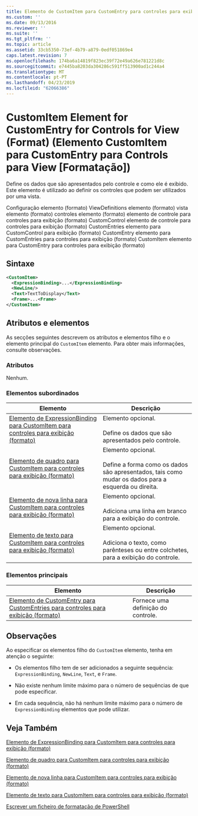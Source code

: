 ```yaml
---
title: Elemento de CustomItem para CustomEntry para controles para exibição (formato) | Documentos da Microsoft
ms.custom: ''
ms.date: 09/13/2016
ms.reviewer: ''
ms.suite: ''
ms.tgt_pltfrm: ''
ms.topic: article
ms.assetid: 33cb5350-73ef-4b79-a879-0edf051869e4
caps.latest.revision: 7
ms.openlocfilehash: 174ba6a14819f823ec39f72e49a626e781221d8c
ms.sourcegitcommit: e7445ba8203da304286c591ff513900ad1c244a4
ms.translationtype: MT
ms.contentlocale: pt-PT
ms.lasthandoff: 04/23/2019
ms.locfileid: "62066386"
---
```

# <a name="customitem-element-for-customentry-for-controls-for-view-format"></a>CustomItem Element for CustomEntry for Controls for View (Format) (Elemento CustomItem para CustomEntry para Controls para View [Formatação])

Define os dados que são apresentados pelo controle e como ele é exibido. Este elemento é utilizado ao definir os controles que podem ser utilizados por uma vista.

Configuração elemento (formato) ViewDefinitions elemento (formato) vista elemento (formato) controles elemento (formato) elemento de controle para controles para exibição (formato) CustomControl elemento de controle para controles para exibição (formato) CustomEntries elemento para CustomControl para exibição (formato) CustomEntry elemento para CustomEntries para controles para exibição (formato) CustomItem elemento para CustomEntry para controles para exibição (formato)

## <a name="syntax"></a>Sintaxe

```xml
<CustomItem>
  <ExpressionBinding>...</ExpressionBinding>
  <NewLine/>
  <Text>TextToDisplay</Text>
  <Frame>...<Frame>
</CustomItem>
```

## <a name="attributes-and-elements"></a>Atributos e elementos

As secções seguintes descrevem os atributos e elementos filho e o elemento principal do `CustomItem` elemento. Para obter mais informações, consulte observações.

### <a name="attributes"></a>Atributos

Nenhum.

### <a name="child-elements"></a>Elementos subordinados

|Elemento|Descrição|
|-------------|-----------------|
|[Elemento de ExpressionBinding para CustomItem para controles para exibição (formato)](./expressionbinding-element-for-customitem-for-controls-for-view-format.md)|Elemento opcional.<br /><br /> Define os dados que são apresentados pelo controle.|
|[Elemento de quadro para CustomItem para controles para exibição (formato)](./frame-element-for-customitem-for-controls-for-view-format.md)|Elemento opcional.<br /><br /> Define a forma como os dados são apresentados, tais como mudar os dados para a esquerda ou direita.|
|[Elemento de nova linha para CustomItem para controles para exibição (formato)](./newline-element-for-customitem-for-controls-for-view-format.md)|Elemento opcional.<br /><br /> Adiciona uma linha em branco para a exibição do controle.|
|[Elemento de texto para CustomItem para controles para exibição (formato)](./text-element-for-customitem-for-controls-for-view-format.md)|Elemento opcional.<br /><br /> Adiciona o texto, como parênteses ou entre colchetes, para a exibição do controle.|

### <a name="parent-elements"></a>Elementos principais

|Elemento|Descrição|
|-------------|-----------------|
|[Elemento de CustomEntry para CustomEntries para controles para exibição (formato)](./customentry-element-for-customentries-for-controls-for-view-format.md)|Fornece uma definição do controle.|

## <a name="remarks"></a>Observações

Ao especificar os elementos filho do `CustomItem` elemento, tenha em atenção o seguinte:

- Os elementos filho tem de ser adicionados a seguinte sequência: `ExpressionBinding`, `NewLine`, `Text`, e `Frame`.

- Não existe nenhum limite máximo para o número de sequências de que pode especificar.

- Em cada sequência, não há nenhum limite máximo para o número de `ExpressionBinding` elementos que pode utilizar.

## <a name="see-also"></a>Veja Também

[Elemento de ExpressionBinding para CustomItem para controles para exibição (formato)](./expressionbinding-element-for-customitem-for-controls-for-view-format.md)

[Elemento de quadro para CustomItem para controles para exibição (formato)](./frame-element-for-customitem-for-controls-for-view-format.md)

[Elemento de nova linha para CustomItem para controles para exibição (formato)](./newline-element-for-customitem-for-controls-for-view-format.md)

[Elemento de texto para CustomItem para controles para exibição (formato)](./text-element-for-customitem-for-controls-for-view-format.md)

[Escrever um ficheiro de formatação de PowerShell](./writing-a-powershell-formatting-file.md)
